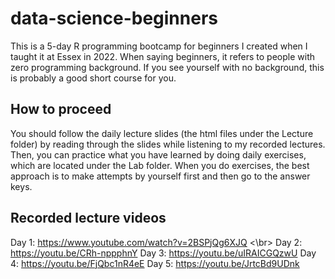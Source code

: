 # data-science-beginners

This is a 5-day R programming bootcamp for beginners I created when I taught it at Essex in 2022. When saying beginners, it refers to people with zero programming background. If you see yourself with no background, this is probably a good short course for you. 

## How to proceed
You should follow the daily lecture slides (the html files under the Lecture folder) by reading through the slides while listening to my recorded lectures. Then, you can practice what you have learned by doing daily exercises, which are located under the Lab folder. When you do exercises, the best approach is to make attempts by yourself first and then go to the answer keys. 

## Recorded lecture videos
Day 1: https://www.youtube.com/watch?v=2BSPjQg6XJQ <\br>
Day 2: https://youtu.be/CRh-nppphnY
Day 3: https://youtu.be/uIRAICGQzwU
Day 4: https://youtu.be/FjQbc1nR4eE
Day 5: https://youtu.be/JrtcBd9UDnk
